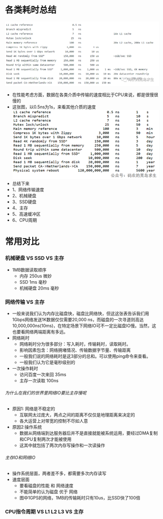# 各类耗时总结 [](https://www.zhihu.com/question/488790905?ssr_src=heifetz&utm_id=0)
![img.png](../../../resources/all-times.png)
* 在性能考虑方面，数据在各类介质中传输的速度相比于CPU来说，都是很慢很慢的
* 这张图，以0.5ns为1s，来看其他介质的速度 ![img.png](../../../resources/all-times2.png)
* 总结下来
*  1、网络传输速度 
*  2、机械硬盘
*  3、SSD硬盘
*  4、主存
*  5、高速缓冲区
*  6、CPU周期

# 常用对比 
### 机械硬盘 VS SSD VS 主存
* 1MB数据读取顺序
  * 内存      250us    微妙
  * SSD       1ms      毫秒
  * 机械硬盘   20ms     毫秒

### 网络传输 VS 主存
* 一般来说我们认为内存比磁盘快，磁盘比网络快，但这这张表告诉我们用1Gbps网络发送1K数据仅仅需要20,000 ns，而磁盘的一次寻道则高达10,000,000ns(10ms)，在特定场景下网络IO可不一定比磁盘IO慢。当然，这也要看网络两端距离有多远。
* 网络耗时
  * 网络耗时分为很多部分：写入耗时，传输耗时，读取耗时。
  * 影响因素包含：网络拥堵情况、传输数据字节量、传输距离
  * 一般我们说的网络耗时是这3部分的总和。可以使用ping命令来查看。
  * 一般我们认为它是毫秒级别的
* 一次操作耗时
  * 访问百度一次来回   35ms
  * 主存一次读取      100ns

###### 为什么在我们的世界里网络IO要比主存慢呢
* 原因1: 网络是不稳定的
  * 互联网太过庞大，两点之间的距离不仅仅是地理距离来决定的
  * 各大运营上对带宽的控制不尽如人意
* 原因2:操作系统
  * 数据从网络端到达服务器后并不是直接就能被系统运用，要经过DMA复制和CPU复制两次才能被使用
  * 这其中就包括了两次内存写操作和一次读操作


###### 主存IO和网络IO
* 操作系统层面，两者差不多，都需要多次内存读写
* 速度层面
  * 要看磁盘的性能 和 网络速度
  * 不能简单的认为磁盘 优于 网络
  * 图中1GPS的网络，1MB的传输耗时只有10us，比SSD快了100倍

### CPU指令周期 VS L1 L2 L3 VS 主存

